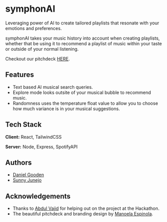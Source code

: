 
# symphonAI

Leveraging power of AI to create tailored playlists that resonate with your emotions and preferences.



symphonAI takes your music history into account when creating playlists, whether that be using it to recommend a playlist of music within your taste or outside of your normal listening.

Checkout our pitchdeck [HERE](https://www.canva.com/design/DAFixRjAOdc/6h-S10HAYa8-BtitpNLPbw/view).


## Features

- Text based AI musical search queries.
- Explore mode looks outsite of your musical bubble to recommend music.
- Randomness uses the temperature float value to allow you to choose how much variance is in your musical suggestions.


## Tech Stack

**Client:** React, TailwindCSS

**Server:** Node, Express, SpotifyAPI


## Authors

- [Daniel Gooden](https://www.github.com/dangoodie)
- [Sunny Junejo](https://github.com/sjunejo)


## Acknowledgements

 - Thanks to [Abdul Vajid](https://github.com/iamvajid) for helping out on the project at the Hackathon.
 - The beautiful pitchdeck and branding design by [Manoela Espinola](https://www.linkedin.com/in/manoela-egc/).

